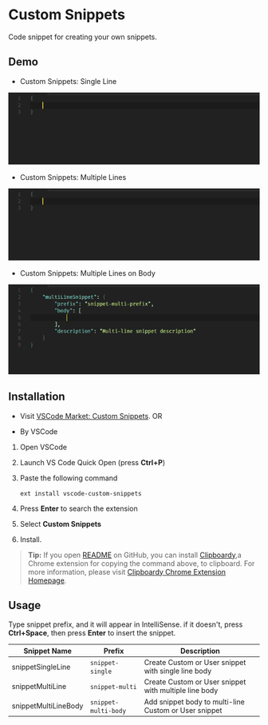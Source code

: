 # Custom Snippets

Code snippet for creating your own snippets.

## Demo

- Custom Snippets: Single Line

![Custom Snippets: Single-line](./images/demo_cs_single.gif "Create Custom or User snippet with single line body")

- Custom Snippets: Multiple Lines

![Custom Snippets: Multi-line](./images/demo_cs_multi.gif "Create Custom or User snippet with multiple line body")

- Custom Snippets: Multiple Lines on Body

![Custom Snippets: Multiple-line body](./images/demo_cs_multi_body.gif "Add snippet body to multi-line Custom or User snippet")

## Installation

- Visit [VSCode Market: Custom Snippets](https://marketplace.visualstudio.com/items?itemName=NgekNgok.vscode-custom-snippets).
OR

- By VSCode

1. Open VSCode
2. Launch VS Code Quick Open (press **Ctrl+P**) 
3. Paste the following command
    ```
    ext install vscode-custom-snippets
    ```
    
4. Press **Enter** to search the extension
5. Select **Custom Snippets** 
6. Install.

> **Tip:** If you open [README](https://github.com/alyyasser/vscode-CustomSnippets/blob/master/README.md) on GitHub, you can install [Clipboardy](https://chrome.google.com/webstore/detail/clipboardy/gkafpbdjggkmmngaamlghmigadfaalhc),a Chrome extension for copying the command above, to clipboard.
> For more information, please visit [Clipboardy Chrome Extension Homepage](https://rainsoft.io/clipboardy-chrome-extension/). 

## Usage

Type snippet prefix, and it will appear in IntelliSense. if it doesn't, press **Ctrl+Space**, then press **Enter** to insert the snippet.

Snippet Name | Prefix | Description
--- | --- | ---
snippetSingleLine | `snippet-single` | Create Custom or User snippet with single line body
snippetMultiLine | `snippet-multi` | Create Custom or User snippet with multiple line body
snippetMultiLineBody | `snippet-multi-body` | Add snippet body to multi-line Custom or User snippet
